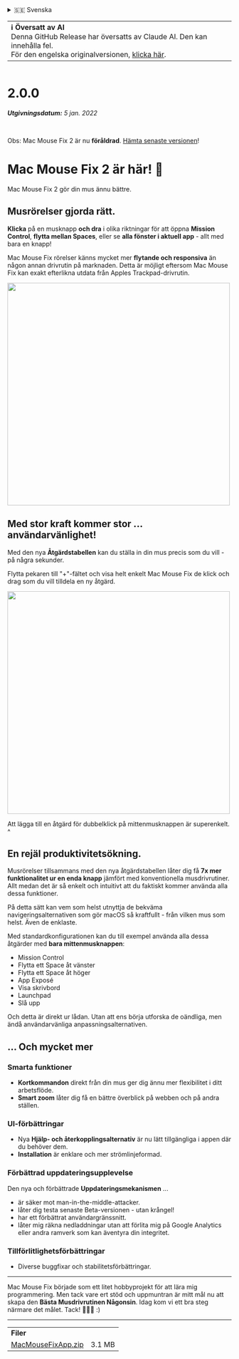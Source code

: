 <details>
<summary>🇸🇪 Svenska</summary>

[🇬🇧 English (GitHub Release)](https://github.com/noah-nuebling/mac-mouse-fix/releases/tag/2.0.0)\
[🇦🇩 Català](https://redirect.macmousefix.com/?target=mmf-release&tag=2.0.0&locale=ca)\
[🇩🇪 Deutsch](https://redirect.macmousefix.com/?target=mmf-release&tag=2.0.0&locale=de)\
[🇪🇸 Español](https://redirect.macmousefix.com/?target=mmf-release&tag=2.0.0&locale=es)\
[🇫🇷 Français](https://redirect.macmousefix.com/?target=mmf-release&tag=2.0.0&locale=fr)\
[🇮🇩 Indonesia](https://redirect.macmousefix.com/?target=mmf-release&tag=2.0.0&locale=id)\
[🇮🇹 Italiano](https://redirect.macmousefix.com/?target=mmf-release&tag=2.0.0&locale=it)\
[🇭🇺 Magyar](https://redirect.macmousefix.com/?target=mmf-release&tag=2.0.0&locale=hu)\
[🇳🇱 Nederlands](https://redirect.macmousefix.com/?target=mmf-release&tag=2.0.0&locale=nl)\
[🇵🇱 Polski](https://redirect.macmousefix.com/?target=mmf-release&tag=2.0.0&locale=pl)\
[🇧🇷 Português (Brasil)](https://redirect.macmousefix.com/?target=mmf-release&tag=2.0.0&locale=pt-BR)\
[🇵🇹 Português (Portugal)](https://redirect.macmousefix.com/?target=mmf-release&tag=2.0.0&locale=pt-PT)\
[🇷🇴 Română](https://redirect.macmousefix.com/?target=mmf-release&tag=2.0.0&locale=ro)\
**🇸🇪 Svenska**\
[🇻🇳 Tiếng Việt](https://redirect.macmousefix.com/?target=mmf-release&tag=2.0.0&locale=vi)\
[🇹🇷 Türkçe](https://redirect.macmousefix.com/?target=mmf-release&tag=2.0.0&locale=tr)\
[🇨🇿 Čeština](https://redirect.macmousefix.com/?target=mmf-release&tag=2.0.0&locale=cs)\
[🇬🇷 Ελληνικά](https://redirect.macmousefix.com/?target=mmf-release&tag=2.0.0&locale=el)\
[🇷🇺 Русский](https://redirect.macmousefix.com/?target=mmf-release&tag=2.0.0&locale=ru)\
[🇺🇦 Українська](https://redirect.macmousefix.com/?target=mmf-release&tag=2.0.0&locale=uk)\
[🇮🇱 עברית](https://redirect.macmousefix.com/?target=mmf-release&tag=2.0.0&locale=he)\
[🇸🇦 العربية](https://redirect.macmousefix.com/?target=mmf-release&tag=2.0.0&locale=ar)\
[🇮🇳 हिन्दी](https://redirect.macmousefix.com/?target=mmf-release&tag=2.0.0&locale=hi)\
[🇹🇭 ไทย](https://redirect.macmousefix.com/?target=mmf-release&tag=2.0.0&locale=th)\
[🇨🇳 中文 (简体)](https://redirect.macmousefix.com/?target=mmf-release&tag=2.0.0&locale=zh-Hans)\
[🇨🇳 中文 (繁體)](https://redirect.macmousefix.com/?target=mmf-release&tag=2.0.0&locale=zh-Hant)\
[🇭🇰 中文（香港)](https://redirect.macmousefix.com/?target=mmf-release&tag=2.0.0&locale=zh-HK)\
[🇯🇵 日本語](https://redirect.macmousefix.com/?target=mmf-release&tag=2.0.0&locale=ja)\
[🇰🇷 한국어](https://redirect.macmousefix.com/?target=mmf-release&tag=2.0.0&locale=ko)\
[Help translate Mac Mouse Fix to different languages!](https://github.com/noah-nuebling/mac-mouse-fix/discussions/731)
</details>
<table align=><td>
<b>ℹ️ Översatt av AI</b><br>
Denna GitHub Release har översatts av Claude AI. Den kan innehålla fel.<br>
För den engelska originalversionen, <a href="https://github.com/noah-nuebling/mac-mouse-fix/releases/tag/2.0.0">klicka här</a>.
</td></table>

<table></table>

# 2.0.0
***Utgivningsdatum:** 5 jan. 2022*

<br>

Obs: Mac Mouse Fix 2 är nu **föråldrad**. [Hämta senaste versionen](https://redirect.macmousefix.com/?target=mmf-releases-overview&locale=sv)!

# Mac Mouse Fix 2 är här! 🎉

Mac Mouse Fix 2 gör din mus ännu bättre.

## Musrörelser gjorda rätt.

**Klicka** på en musknapp **och dra** i olika riktningar för att öppna **Mission Control**, **flytta mellan Spaces**, eller se **alla fönster i aktuell app** - allt med bara en knapp!

Mac Mouse Fix rörelser känns mycket mer **flytande och responsiva** än någon annan drivrutin på marknaden.
Detta är möjligt eftersom Mac Mouse Fix kan exakt efterlikna utdata från Apples Trackpad-drivrutin.

<img width=500px src="https://user-images.githubusercontent.com/40808343/149643011-cc3311f1-af5c-453a-8206-2c6496d73d61.gif">

## Med stor kraft kommer stor ... användarvänlighet!

Med den nya **Åtgärdstabellen** kan du ställa in din mus precis som du vill - på några sekunder.

Flytta pekaren till "+"-fältet och visa helt enkelt Mac Mouse Fix de klick och drag som du vill tilldela en ny åtgärd.

<img width=500px src="https://user-images.githubusercontent.com/40808343/149642392-d0e25cf9-b49b-4398-b2e9-af2e810c8594.gif">

Att lägga till en åtgärd för dubbelklick på mittenmusknappen är superenkelt. ^

## En rejäl produktivitetsökning.

Musrörelser tillsammans med den nya åtgärdstabellen låter dig få **7x mer funktionalitet ur en enda knapp** jämfört med konventionella musdrivrutiner. Allt medan det är så enkelt och intuitivt att du faktiskt kommer använda alla dessa funktioner.

På detta sätt kan vem som helst utnyttja de bekväma navigeringsalternativen som gör macOS så kraftfullt - från vilken mus som helst. Även de enklaste.

Med standardkonfigurationen kan du till exempel använda alla dessa åtgärder med **bara mittenmusknappen**:

- Mission Control
- Flytta ett Space åt vänster
- Flytta ett Space åt höger
- App Exposé
- Visa skrivbord
- Launchpad
- Slå upp

Och detta är direkt ur lådan. Utan att ens börja utforska de oändliga, men ändå användarvänliga anpassningsalternativen.

## ... Och mycket mer

### Smarta funktioner

- **Kortkommandon** direkt från din mus ger dig ännu mer flexibilitet i ditt arbetsflöde.
- **Smart zoom** låter dig få en bättre överblick på webben och på andra ställen.

### UI-förbättringar

- Nya **Hjälp- och återkopplingsalternativ** är nu lätt tillgängliga i appen där du behöver dem.
- **Installation** är enklare och mer strömlinjeformad.

### Förbättrad uppdateringsupplevelse

Den nya och förbättrade **Uppdateringsmekanismen** ...

- är säker mot man-in-the-middle-attacker.
- låter dig testa senaste Beta-versionen - utan krångel!
- har ett förbättrat användargränssnitt.
- låter mig räkna nedladdningar utan att förlita mig på Google Analytics eller andra ramverk som kan äventyra din integritet.

### Tillförlitlighetsförbättringar

- Diverse buggfixar och stabilitetsförbättringar.

---

Mac Mouse Fix började som ett litet hobbyprojekt för att lära mig programmering. Men tack vare ert stöd och uppmuntran är mitt mål nu att skapa den **Bästa Musdrivrutinen Någonsin**. Idag kom vi ett bra steg närmare det målet. Tack! 🚀🚀🚀 :)

---

<table align="start">
<tr>
    <td colspan=2>
        <b>Filer</b>
    </td>
</tr>
<tr>
    <td><a href="https://github.com/noah-nuebling/mac-mouse-fix/releases/download/2.0.0/MacMouseFixApp.zip">MacMouseFixApp.zip</a></td>
    <td>3.1 MB</td>
</tr>
</table>